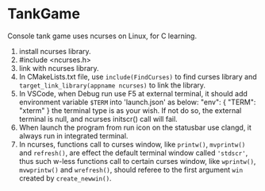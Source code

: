 # TankGame
Console tank game uses ncurses on Linux, for C learning.

1. install ncurses library.
2. #include <ncurses.h>
3. link with ncurses library.
4. In CMakeLists.txt file, use `include(FindCurses)` to find curses library and `target_link_library(appname ncurses)` to link the library.
5. In VSCode, when Debug run use F5 at external terminal, it should add environment variable `$TERM` into 'launch.json' as below:
    "env": { "TERM": "xterm" }
  the terminal type is as your wish. If not do so, the external terminal is null, and ncurses initscr() call will fail.
6. When launch the program from run icon on the statusbar use clangd, it always run in integrated terminal.
7. In ncurses, functions call to curses window, like `printw()`, `mvprintw()` and `refresh()`, are effect the default terminal window called `'stdscr'`, thus such w-less functions call to certain curses window, like `wprintw()`, `mvwprintw()` and `wrefresh()`, should referee to the first argument `win` created by `create_newwin()`.